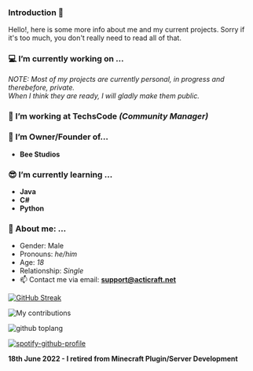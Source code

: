 
### Introduction 👋
  Hello!, here is some more info about me and my current projects. Sorry if it's too much, you don't really need to read all of that.

### 💻 I’m currently working on ...
*NOTE: Most of my projects are currently personal, in progress and therebefore, private.*                                              
*When I think they are ready, I will gladly make them public.*

### &#x1F499; I’m working at TechsCode *(Community Manager)*

### 🧟 I’m Owner/Founder of...
  - **Bee Studios**
  
### 😎 I’m currently learning ...
  - **Java** 
  - **C#**
  - **Python**


### 💌 About me: ...
  - Gender: Male
  - Pronouns: *he/him* 
  - Age: *18*
  - Relationship: *Single*
  - 📫 Contact me via email: **support@acticraft.net**

[![GitHub Streak](https://github-readme-streak-stats.herokuapp.com/?user=PxLib&theme=tokyonight)](https://git.io/streak-stats)

![My contributions](https://github-readme-stats.vercel.app/api?username=PxLib&show_icons=true&theme=tokyonight)

![github toplang](https://github-readme-stats.vercel.app/api/top-langs/?username=PxLib&layout=compact&theme=tokyonight)

[![spotify-github-profile](https://spotify-github-profile.vercel.app/api/view?uid=vhi55e1fsjn7f3tme4d1q66gj&cover_image=true&theme=default&bar_color=66d9ff&bar_color_cover=true)](https://spotify-github-profile.vercel.app/api/view?uid=vhi55e1fsjn7f3tme4d1q66gj&redirect=true)

**18th June 2022 - I retired from Minecraft Plugin/Server Development**
